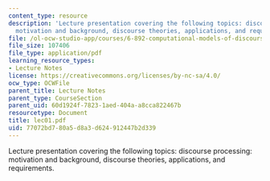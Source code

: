 ```yaml
---
content_type: resource
description: 'Lecture presentation covering the following topics: discourse processing:
  motivation and background, discourse theories, applications, and requirements.'
file: /ol-ocw-studio-app/courses/6-892-computational-models-of-discourse-spring-2004/77072bd780a5d8a3d624912447b2d339_lec01.pdf
file_size: 107406
file_type: application/pdf
learning_resource_types:
- Lecture Notes
license: https://creativecommons.org/licenses/by-nc-sa/4.0/
ocw_type: OCWFile
parent_title: Lecture Notes
parent_type: CourseSection
parent_uid: 60d1924f-7823-1aed-404a-a8cca822467b
resourcetype: Document
title: lec01.pdf
uid: 77072bd7-80a5-d8a3-d624-912447b2d339
---
```

Lecture presentation covering the following topics: discourse processing: motivation and background, discourse theories, applications, and requirements.